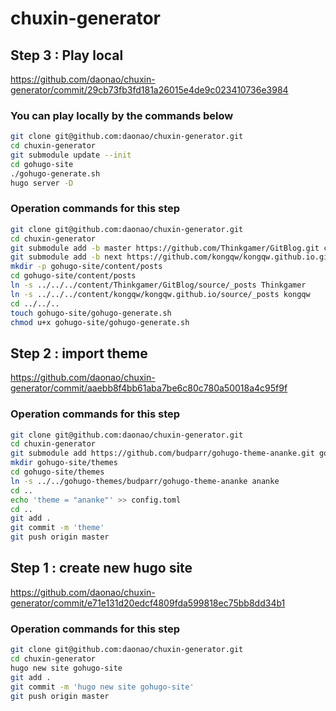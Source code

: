 # chuxin-generator

## Step 3 : Play local
https://github.com/daonao/chuxin-generator/commit/29cb73fb3fd181a26015e4de9c023410736e3984
### You can play locally by the commands below
```bash
git clone git@github.com:daonao/chuxin-generator.git
cd chuxin-generator
git submodule update --init
cd gohugo-site
./gohugo-generate.sh
hugo server -D
```
### Operation commands for this step
```bash
git clone git@github.com:daonao/chuxin-generator.git
cd chuxin-generator
git submodule add -b master https://github.com/Thinkgamer/GitBlog.git content/Thinkgamer/GitBlog
git submodule add -b next https://github.com/kongqw/kongqw.github.io.git content/kongqw/kongqw.github.io
mkdir -p gohugo-site/content/posts
cd gohugo-site/content/posts
ln -s ../../../content/Thinkgamer/GitBlog/source/_posts Thinkgamer
ln -s ../../../content/kongqw/kongqw.github.io/source/_posts kongqw
cd ../../..
touch gohugo-site/gohugo-generate.sh
chmod u+x gohugo-site/gohugo-generate.sh
```

## Step 2 : import theme
https://github.com/daonao/chuxin-generator/commit/aaebb8f4bb61aba7be6c80c780a50018a4c95f9f
### Operation commands for this step
```bash
git clone git@github.com:daonao/chuxin-generator.git
cd chuxin-generator
git submodule add https://github.com/budparr/gohugo-theme-ananke.git gohugo-themes/budparr/gohugo-theme-ananke
mkdir gohugo-site/themes
cd gohugo-site/themes
ln -s ../../gohugo-themes/budparr/gohugo-theme-ananke ananke
cd ..
echo 'theme = "ananke"' >> config.toml
cd ..
git add .
git commit -m 'theme'
git push origin master
```

## Step 1 : create new hugo site
https://github.com/daonao/chuxin-generator/commit/e71e131d20edcf4809fda599818ec75bb8dd34b1
### Operation commands for this step
```bash
git clone git@github.com:daonao/chuxin-generator.git
cd chuxin-generator
hugo new site gohugo-site
git add .
git commit -m 'hugo new site gohugo-site'
git push origin master
```
